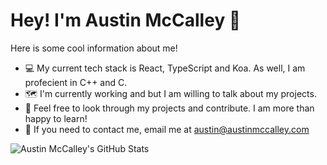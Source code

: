 # Hey! I'm Austin McCalley 🚀

Here is some cool information about me!
- 💻 My current tech stack is React, TypeScript and Koa. As well, I am profecient in C++ and C.
- 🗺️ I'm currently working and but I am willing to talk about my projects.
- 🔎 Feel free to look through my projects and contribute. I am more than happy to learn!
- 📧 If you need to contact me, email me at [austin@austinmccalley.com](mailto:austin@austinmccalley.com)


![Austin McCalley's GitHub Stats](https://github-readme-stats.vercel.app/api?username=austinmccalley&count_private=true&show_icons=true&theme=graywhite)
